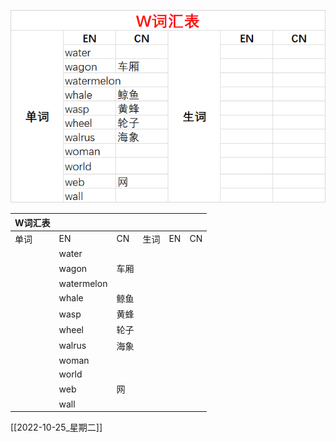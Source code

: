 
![](https://raw.githubusercontent.com/DustOfStars/ObsPicGo/master/Gavin_Obs/20221025172830.png)



| W词汇表 |            |    |    |    |    |
|------|------------|----|----|----|----|
| 单词   | EN         | CN | 生词 | EN | CN |
|      | water      |    |    |    |    |
|      | wagon      | 车厢 |    |    |    |
|      | watermelon |    |    |    |    |
|      | whale      | 鲸鱼 |    |    |    |
|      | wasp       | 黄蜂 |    |    |    |
|      | wheel      | 轮子 |    |    |    |
|      | walrus     | 海象 |    |    |    |
|      | woman      |    |    |    |    |
|      | world      |    |    |    |    |
|      | web        | 网  |    |    |    |
|      | wall       |


[[2022-10-25_星期二]]